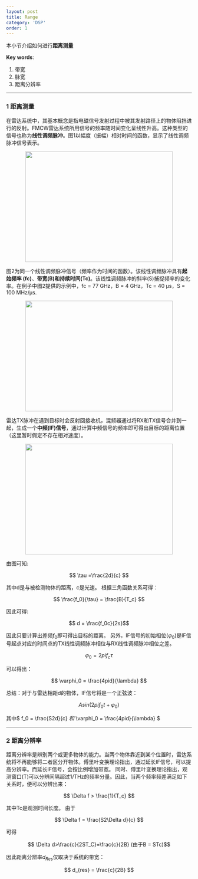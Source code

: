 ```yaml
---
layout: post
title: Range
category: 'DSP'
order: 1
---
```


本小节介绍如何进行**距离测量**

**Key words**:

1. 带宽
2. 脉宽
3. 距离分辨率

- - -
### **1 距离测量**
在雷达系统中，其基本概念是指电磁信号发射过程中被其发射路径上的物体阻挡进行的反射。FMCW雷达系统所用信号的频率随时间变化呈线性升高。这种类型的信号也称为**线性调频脉冲**。图1以幅度（振幅）相对时间的函数，显示了线性调频脉冲信号表示。
<div align=center>
<img src="{{site.url}}/images/range-01.png" width="400" height="300" div align=center />
</div>

图2为同一个线性调频脉冲信号（频率作为时间的函数）。该线性调频脉冲具有**起始频率 (fc)**、**带宽(B)**和**持续时间(Tc)**。该线性调频脉冲的斜率(S)捕捉频率的变化率。在例子中图2提供的示例中，fc = 77 GHz，B = 4 GHz，Tc = 40 µs，S = 100 MHz/µs.
<div align=center>
<img src="{{site.url}}/images/range-02.png" width="400" height="300" />
</div>

雷达TX脉冲在遇到目标时会反射回接收机，混频器通过将RX和TX信号合并到一起，生成一个**中频(IF)信号**，通过计算中频信号的频率即可得出目标的距离位置（这里暂时假定不存在相对速度）。
<div align=center>
<img src="{{site.url}}/images/range-03.png" width="400" height="300" />
</div>

由图可知:

$$ \tau =\frac{2d}{c} $$

其中d是与被检测物体的距离，c是光速。
根据三角函数关系可得：

$$ \frac{f_0}{\tau} = \frac{B}{T_c} $$

因此可得:

$$ d = \frac{f_0c}{2s}$$

因此只要计算出差频$f_0$即可得出目标的距离。
另外，IF信号的初始相位($\varphi_0$)是IF信号起点对应的时间点的TX线性调频脉冲相位与RX线性调频脉冲相位之差。

$$ \varphi_0 = 2pif_c\tau $$

可以得出：

$$ \varphi_0 = \frac{4pid}{\lambda} $$

总结：对于与雷达相距d的物体，IF信号将是一个正弦波：

$$ Asin(2pif_0t+\varphi_0) $$

其中$ f_0 = \frac{S2d}{c} $和$ \varphi_0 = \frac{4pid}{\lambda} $

- - -

### **2 距离分辨率**
距离分辨率是辨别两个或更多物体的能力。当两个物体靠近到某个位置时，雷达系统将不再能够将二者区分开物体。傅里叶变换理论指出，通过延长IF信号，可以提高分辨率。而延长IF信号，会按比例增加带宽。
同时、傅里叶变换理论指出，观测窗口(T)可以分辨间隔超过1/THz的频率分量。因此，当两个频率频差满足如下关系时，便可以分辨出来：

$$ \Delta f > \frac{1}{T_c} $$

其中Tc是观测时间长度。
由于

$$ \Delta f = \frac{S2\Delta d}{c} $$

可得

$$ \Delta d>\frac{c}{2ST_C}=\frac{c}{2B}  (由于B = STc)$$

因此距离分辨率$d_{Res}$仅取决于系统的带宽：

$$ d_{res} = \frac{c}{2B} $$






